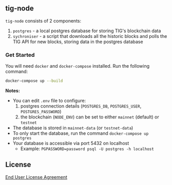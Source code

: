 ## tig-node

`tig-node` consists of 2 components:

1. `postgres` - a local postgres database for storing TIG's blockchain data
2. `sychroniser` - a script that downloads all the historic blocks and polls the TIG API for new blocks, storing data in the postgres database

### Get Started

You will need `docker` and `docker-compose` installed. Run the following command:

```bash
docker-compose up --build
```

**Notes:**
* You can edit `.env` file to configure:
    1. postgres connection details (`POSTGRES_DB`, `POSTGRES_USER`, `POSTGRES_PASSWORD`)
    2. the blockchain (`NODE_ENV`) can be set to either `mainnet` (default) or `testnet`
* The database is stored in `mainnet-data` (or `testnet-data`)
* To only start the database, run the command `docker-compose up postgres`
* Your database is accessible via port 5432 on localhost
    * Example: `PGPASSWORD=password psql -U postgres -h localhost`


## License

[End User License Agreement](../docs/agreements/end_user_license_agreement.pdf)